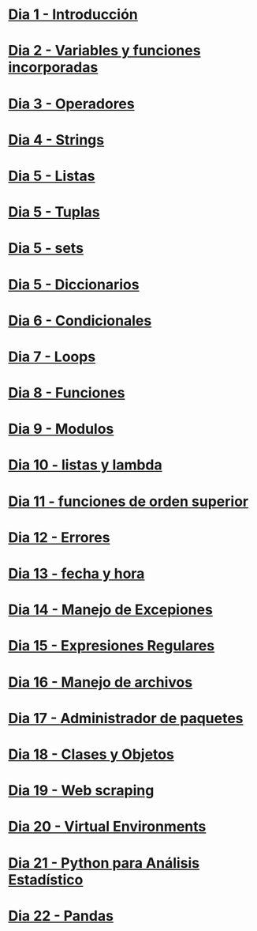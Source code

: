 # [Dia 1 - Introducción](dia1.md)
# [Dia 2 - Variables y funciones incorporadas](dia2.md)
# [Dia 3 - Operadores](dia3.md)
# [Dia 4 - Strings](dia4.md)
# [Dia 5 - Listas](dia5.md)
# [Dia 5 - Tuplas](dia5b.md)
# [Dia 5 - sets](dia5c.md)
# [Dia 5 - Diccionarios](dia5d.md)
# [Dia 6 - Condicionales](dia6.md) 
# [Dia 7  - Loops](dia7.md)

# [Dia 8 - Funciones](dia8.md) 
# [Dia 9 - Modulos](dia9/dia9.md)
# [Dia 10 - listas y lambda](dia10.md)
# [Dia 11 - funciones de orden superior](dia11.md)
# [Dia 12 - Errores](dia12.md)
# [Dia 13 - fecha y hora](dia13.md)
# [Dia 14 - Manejo de Excepiones](dia14.md)
# [Dia 15 - Expresiones Regulares](dia15.md)
# [Dia 16 - Manejo de archivos](dia16.md)
# [Dia 17 - Administrador de paquetes](dia17.md)
# [Dia 18 - Clases y Objetos](dia18.md)
# [Dia 19 - Web scraping](dia19.md)
# [Dia 20 - Virtual Environments](dia20.md)
# [Dia 21 - Python para Análisis Estadístico](dia21.md)
# [Dia 22 - Pandas](dia22.md)